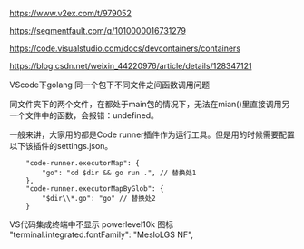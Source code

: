 https://www.v2ex.com/t/979052

https://segmentfault.com/q/1010000016731279

https://code.visualstudio.com/docs/devcontainers/containers

https://blog.csdn.net/weixin_44220976/article/details/128347121

VScode下golang 同一个包下不同文件之间函数调用问题

同文件夹下的两个文件，在都处于main包的情况下，无法在mian()里直接调用另一个文件中的函数，会报错：undefined。

一般来讲，大家用的都是Code runner插件作为运行工具。但是用的时候需要配置以下该插件的settings.json。
```
    "code-runner.executorMap": {
        "go": "cd $dir && go run .", // 替换处1
    },
    "code-runner.executorMapByGlob": {
        "$dir\\*.go": "go" // 替换处2
    }
```



VS代码集成终端中不显示 powerlevel10k 图标
"terminal.integrated.fontFamily": "MesloLGS NF",

